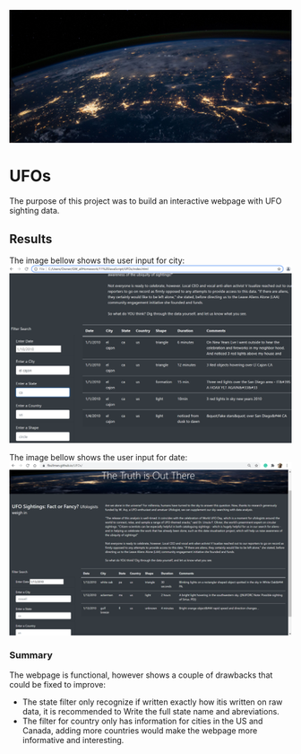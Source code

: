 ![This is an image](https://github.com/Fbullman/UFOs/blob/main/static/images/nasaSS.jpg)

# UFOs
The purpose of this project was to build an interactive webpage with UFO sighting data. 

## Results
The image bellow shows the user input for city:
![This is an image](https://github.com/Fbullman/UFOs/blob/main/static/images/El%20Cajon.png)

The image bellow shows the user input for date:
![This is an image](https://github.com/Fbullman/UFOs/blob/main/static/images/Date%20(2).png)

### Summary
The webpage is functional, however shows a couple of drawbacks that could be fixed to improve:
* The state filter only recognize if written exactly how itis written on raw data, it is recommended to Write the full state name and abreviations.
* The filter for country only has information for cities in the US and Canada, adding more countries would make the webpage more informative and interesting.

